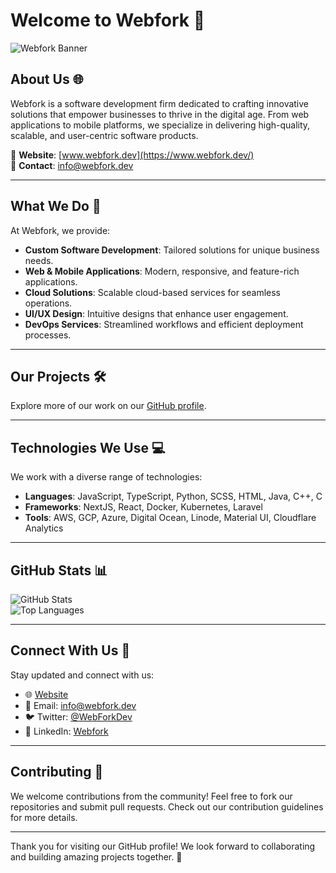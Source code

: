 # Welcome to Webfork 👋

![Webfork Banner](https://assets.webfork.in/banner.jpeg)

## About Us 🌐
Webfork is a software development firm dedicated to crafting innovative solutions that empower businesses to thrive in the digital age. From web applications to mobile platforms, we specialize in delivering high-quality, scalable, and user-centric software products.

📍 **Website**: [www.webfork.dev](https://www.webfork.dev/)  
📧 **Contact**: info@webfork.dev  

---

## What We Do 🚀
At Webfork, we provide:
- **Custom Software Development**: Tailored solutions for unique business needs.
- **Web & Mobile Applications**: Modern, responsive, and feature-rich applications.
- **Cloud Solutions**: Scalable cloud-based services for seamless operations.
- **UI/UX Design**: Intuitive designs that enhance user engagement.
- **DevOps Services**: Streamlined workflows and efficient deployment processes.

---

## Our Projects 🛠️

Explore more of our work on our [GitHub profile](https://github.com/WebFork).

---

## Technologies We Use 💻
We work with a diverse range of technologies:
- **Languages**: JavaScript, TypeScript, Python, SCSS, HTML, Java, C++, C
- **Frameworks**: NextJS, React, Docker, Kubernetes, Laravel
- **Tools**: AWS, GCP, Azure, Digital Ocean, Linode, Material UI, Cloudflare Analytics 

---

## GitHub Stats 📊
![GitHub Stats](https://github-readme-stats.vercel.app/api?username=WebFork&show_icons=true&theme=radical)  
![Top Languages](https://github-readme-stats.vercel.app/api/top-langs/?username=WebFork&layout=compact&theme=radical)

---

## Connect With Us 🤝
Stay updated and connect with us:
- 🌐 [Website](https://www.webfork.dev/)
- 📩 Email: info@webfork.dev
- 🐦 Twitter: [@WebForkDev](https://twitter.com/WebForkllc)
- 💼 LinkedIn: [Webfork](https://linkedin.com/company/webfork)

---

## Contributing 🤝
We welcome contributions from the community! Feel free to fork our repositories and submit pull requests. Check out our contribution guidelines for more details.

---

Thank you for visiting our GitHub profile! We look forward to collaborating and building amazing projects together. 🚀
